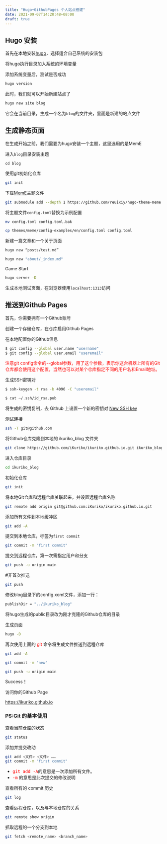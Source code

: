 ```yaml
---
title: "Hugo+GithubPages 个人站点搭建"
date: 2021-09-07T14:20:48+08:00
draft: true
---
```




## Hugo 安装

首先在本地安装[hugo](https://github.com/gohugoio/hugo/releases)，选择适合自己系统的安装包

将hugo执行目录加入系统的环境变量

添加系统变量后，测试是否成功
```bash
hugo version
```

此时，我们就可以开始新建站点了

```bash
hugo new site blog
```

它会在当前目录，生成一个名为`blog`的文件夹，里面是新建的站点文件



## 生成静态页面

在生成开始之前，我们需要为hugo安装一个主题，这里选用的是MemE

进入`blog`目录安装主题

```
cd blog
```

使用git初始化仓库

```bash
git init
```

下载[MemE](https://github.com/reuixiy/hugo-theme-meme)主题文件
```bash
git submodule add --depth 1 https://github.com/reuixiy/hugo-theme-meme.git themes/meme
```

将主题文件`config.toml`替换为示例配置

```bash
mv config.toml config.toml.bak
```

```bash
cp themes/meme/config-examples/en/config.toml config.toml
```

新建一篇文章和一个关于页面

```bash
hugo new “posts/test.md”
```
```bash
hugo new "about/_index.md"
```

Game Start

```bash
hugo server -D
```

生成本地测试页面，在浏览器使用`localhost:1313`访问



## 推送到Github Pages

首先，你需要拥有一个Github账号

创建一个存储仓库，在仓库启用Github Pages

在本地配置你的Github信息

```bash
$ git config --global user.name "username"
$ git config --global user.email "useremail"
```

<font color=red>注意git config命令的--global参数，用了这个参数，表示你这台机器上所有的Git仓库都会使用这个配置，当然也可以对某个仓库指定不同的用户名和Email地址。</font>

生成SSH密钥对

```bash
$ ssh-keygen -t rsa -b 4096 -C "useremail"
```

```bash
$ cat ~/.ssh/id_rsa.pub
```

将生成的密钥复制，去 Github 上设置一个新的密钥对 [New SSH key](https://github.com/settings/keys)

测试连接

```bash
ssh -T git@github.com
```



将Github仓库克隆到本地的 ikuriko_blog 文件夹

```bash
git clone https://github.com/iKuriko/ikuriko.github.io.git ikuriko_blog
```

进入仓库目录

```bash
cd ikuriko_blog
```

初始化仓库

```bash
git init
```

将本地Git仓库和远程仓库关联起来，并设置远程仓库名称

```bash
git remote add origin git@github.com:iKuriko/ikuriko.github.io.git
```

添加所有文件到本地缓冲区

```bash
git add -A
```

提交到本地仓库，标签为`first commit`

```bash
git commit -m "first commit"
```

提交到远程仓库，第一次需指定用户和分支

```bash
git push -u origin main
```

\#非首次推送

```bash
git push
```

修改blog目录下的config.xoml文件，添加一行：

```bash
publishDir = "../ikuriko_blog"
```

将hugo生成的public目录改为刚才克隆的Github仓库的目录

生成页面

```bash
hugo -D
```

再次使用上面的<font color=red> git </font>命令将生成文件推送到远程仓库

```bash
git add -A

git commit -m "new"

git push -u origin main
```

Success！

访问你的Github Page

https://ikuriko.github.io

### **PS:Git 的基本使用**

查看当前仓库的状态

```bash
git status
```

添加并提交改动

```bash
git add <文件> <文件> ……
git commit -m "first commit"
```

* <font color=red size=3fx>`git add -A`</font>的意思是一次添加所有文件。
* <font color=red size=3fx>`-m`</font> 的意思是此次提交的修改说明

查看所有的 commit 历史

```bash
git log
```

查看远程仓库，以及与本地仓库的关系
```bash
git remote show origin
```

抓取远程的一个分支到本地

```bash
git fetch <remote_name> <branch_name>
```
